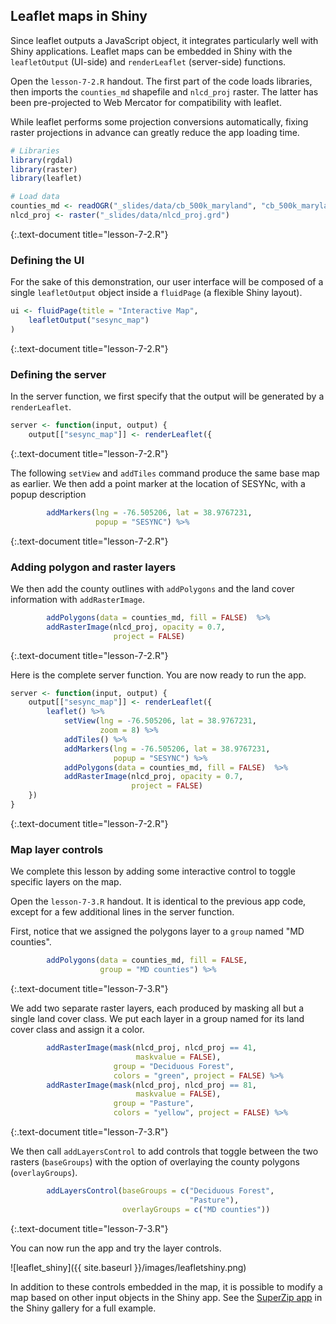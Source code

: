 ---
---

## Leaflet maps in Shiny

Since leaflet outputs a JavaScript object, it integrates particularly well with Shiny applications. Leaflet maps can be embedded in Shiny with the `leafletOutput` (UI-side) and `renderLeaflet` (server-side) functions.

<!--split-->

Open the `lesson-7-2.R` handout. The first part of the code loads libraries, then imports the `counties_md` shapefile and `nlcd_proj` raster. The latter has been pre-projected to Web Mercator for compatibility with leaflet. 

While leaflet performs some projection conversions automatically, fixing raster projections in advance can greatly reduce the app loading time.


~~~r
# Libraries
library(rgdal)
library(raster)
library(leaflet)

# Load data
counties_md <- readOGR("_slides/data/cb_500k_maryland", "cb_500k_maryland")
nlcd_proj <- raster("_slides/data/nlcd_proj.grd")
~~~
{:.text-document title="lesson-7-2.R"}

<!--split-->

### Defining the UI

For the sake of this demonstration, our user interface will be composed of a single `leafletOutput` object inside a `fluidPage` (a flexible Shiny layout).


~~~r
ui <- fluidPage(title = "Interactive Map",
    leafletOutput("sesync_map")
)
~~~
{:.text-document title="lesson-7-2.R"}

<!--split-->

### Defining the server

In the server function, we first specify that the output will be generated by a `renderLeaflet`.


~~~r
server <- function(input, output) {
    output[["sesync_map"]] <- renderLeaflet({
~~~
{:.text-document title="lesson-7-2.R"}

The following `setView` and `addTiles` command produce the same base map as earlier. We then add a point marker at the location of SESYNc, with a popup description


~~~r
        addMarkers(lng = -76.505206, lat = 38.9767231, 
                   popup = "SESYNC") %>%
~~~
{:.text-document title="lesson-7-2.R"}

<!--split-->

### Adding polygon and raster layers

We then add the county outlines with `addPolygons` and the land cover information with `addRasterImage`.


~~~r
        addPolygons(data = counties_md, fill = FALSE)  %>%
        addRasterImage(nlcd_proj, opacity = 0.7, 
                       project = FALSE)
~~~
{:.text-document title="lesson-7-2.R"}

<!--split-->

Here is the complete server function. You are now ready to run the app. 


~~~r
server <- function(input, output) {
    output[["sesync_map"]] <- renderLeaflet({
        leaflet() %>% 
            setView(lng = -76.505206, lat = 38.9767231, 
                    zoom = 8) %>%
            addTiles() %>%
            addMarkers(lng = -76.505206, lat = 38.9767231, 
                       popup = "SESYNC") %>%
            addPolygons(data = counties_md, fill = FALSE)  %>%
            addRasterImage(nlcd_proj, opacity = 0.7, 
                           project = FALSE)
    })    
}
~~~
{:.text-document title="lesson-7-2.R"}

<!--split-->

### Map layer controls

We complete this lesson by adding some interactive control to toggle specific layers on the map. 

Open the `lesson-7-3.R` handout. It is identical to the previous app code, except for a few additional lines in the server function.

<!--split-->

First, notice that we assigned the polygons layer to a `group` named "MD counties".


~~~r
        addPolygons(data = counties_md, fill = FALSE, 
                    group = "MD counties") %>%
~~~
{:.text-document title="lesson-7-3.R"}

<!--split-->

We add two separate raster layers, each produced by masking all but a single land cover class. We put each layer in a group named for its land cover class and assign it a color.


~~~r
        addRasterImage(mask(nlcd_proj, nlcd_proj == 41, 
                            maskvalue = FALSE),
                       group = "Deciduous Forest", 
                       colors = "green", project = FALSE) %>%
        addRasterImage(mask(nlcd_proj, nlcd_proj == 81, 
                            maskvalue = FALSE),
                       group = "Pasture", 
                       colors = "yellow", project = FALSE) %>%
~~~
{:.text-document title="lesson-7-3.R"}

<!--split-->

We then call `addLayersControl` to add controls that toggle between the two rasters (`baseGroups`) with the option of overlaying the county polygons (`overlayGroups`).


~~~r
        addLayersControl(baseGroups = c("Deciduous Forest", 
                                        "Pasture"),
                         overlayGroups = c("MD counties"))
~~~
{:.text-document title="lesson-7-3.R"}

You can now run the app and try the layer controls.

<!--split-->

![leaflet_shiny]({{ site.baseurl }}/images/leafletshiny.png)

In addition to these controls embedded in the map, it is possible to modify a map based on other input objects in the Shiny app. See the [SuperZip app](http://shiny.rstudio.com/gallery/superzip-example.html) in the Shiny gallery for a full example.

